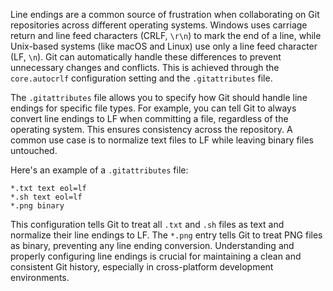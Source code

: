 Line endings are a common source of frustration when collaborating on Git repositories across different operating systems. Windows uses carriage return and line feed characters (CRLF, `\r\n`) to mark the end of a line, while Unix-based systems (like macOS and Linux) use only a line feed character (LF, `\n`). Git can automatically handle these differences to prevent unnecessary changes and conflicts. This is achieved through the `core.autocrlf` configuration setting and the `.gitattributes` file.

The `.gitattributes` file allows you to specify how Git should handle line endings for specific file types. For example, you can tell Git to always convert line endings to LF when committing a file, regardless of the operating system. This ensures consistency across the repository. A common use case is to normalize text files to LF while leaving binary files untouched.

Here's an example of a `.gitattributes` file:

```
*.txt text eol=lf
*.sh text eol=lf
*.png binary
```

This configuration tells Git to treat all `.txt` and `.sh` files as text and normalize their line endings to LF. The `*.png` entry tells Git to treat PNG files as binary, preventing any line ending conversion. Understanding and properly configuring line endings is crucial for maintaining a clean and consistent Git history, especially in cross-platform development environments.